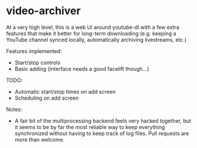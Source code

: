 video-archiver
===

At a very high level, this is a web UI around youtube-dl with a few extra features that make it better for long-term downloading (e.g. keeping a YouTube channel synced locally, automatically archiving livestreams, etc.)

Features implemented:

* Start/stop controls
* Basic adding (interface needs a good facelift though...)

TODO:

* Automatic start/stop times on add screen
* Scheduling on add screen

Notes:

* A fair bit of the multiprocessing backend feels very hacked together, but it seems to be by far the most reliable way to keep everything synchronized without having to keep track of log files. Pull requests are more than welcome.
